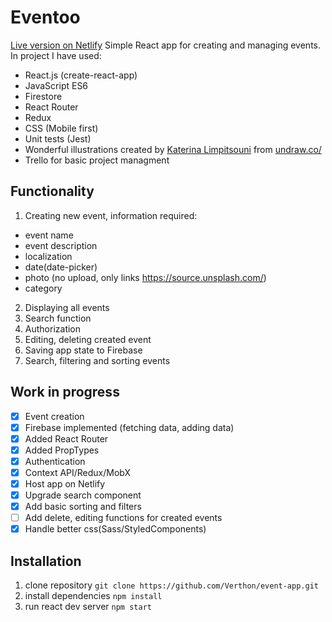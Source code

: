 # Eventoo
[Live version on Netlify](https://eventooo.netlify.com/ "Live version on Netlify")
Simple React app for creating and managing events. In project I have used:

- React.js (create-react-app)
- JavaScript ES6
- Firestore
- React Router
- Redux
- CSS (Mobile first)
- Unit tests (Jest)
- Wonderful illustrations created by [Katerina Limpitsouni](https://twitter.com/ninalimpi) from [undraw.co/](https://undraw.co/) 
- Trello for basic project managment


## Functionality

1. Creating new event, information required:
  * event name
  * event description
  * localization
  * date(date-picker)
  * photo (no upload, only links https://source.unsplash.com/)
  * category 
2. Displaying all events
3. Search function
4. Authorization
5. Editing, deleting created event
6. Saving app state to Firebase
7. Search, filtering and sorting events

## Work in progress

- [x] Event creation
- [x] Firebase implemented (fetching data, adding data)
- [x] Added React Router
- [x] Added PropTypes
- [x] Authentication
- [x] Context API/Redux/MobX
- [x] Host app on Netlify
- [x] Upgrade search component
- [x] Add basic sorting and filters
- [ ] Add delete, editing functions for created events
- [x] Handle better css(Sass/StyledComponents)

## Installation

1. clone repository `git clone https://github.com/Verthon/event-app.git`
2. install dependencies `npm install`
3. run react dev server `npm start`